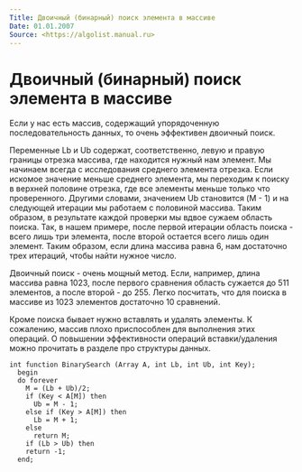 ```yaml
---
Title: Двоичный (бинарный) поиск элемента в массиве
Date: 01.01.2007
Source: <https://algolist.manual.ru>
---
```



Двоичный (бинарный) поиск элемента в массиве
============================================

Если у нас есть массив, содержащий упорядоченную последовательность
данных, то очень эффективен двоичный поиск.

Переменные Lb и Ub содержат, соответственно, левую и правую границы
отрезка массива, где находится нужный нам элемент. Мы начинаем всегда с
исследования среднего элемента отрезка. Если искомое значение меньше
среднего элемента, мы переходим к поиску в верхней половине отрезка, где
все элементы меньше только что проверенного. Другими словами, значением
Ub становится (M - 1) и на следующей итерации мы работаем с половиной
массива. Таким образом, в результате каждой проверки мы вдвое сужаем
область поиска. Так, в нашем примере, после первой итерации область
поиска - всего лишь три элемента, после второй остается всего лишь один
элемент. Таким образом, если длина массива равна 6, нам достаточно трех
итераций, чтобы найти нужное число.

Двоичный поиск - очень мощный метод. Если, например, длина массива равна
1023, после первого сравнения область сужается до 511 элементов, а после
второй - до 255. Легко посчитать, что для поиска в массиве из 1023
элементов достаточно 10 сравнений.

Кроме поиска бывает нужно вставлять и удалять элементы. К сожалению,
массив плохо приспособлен для выполнения этих операций. О повышении
эффективности операций вставки/удаления можно прочитать в разделе про
структуры данных.

    int function BinarySearch (Array A, int Lb, int Ub, int Key);
      begin
      do forever
        M = (Lb + Ub)/2;
        if (Key < A[M]) then
          Ub = M - 1;
        else if (Key > A[M]) then
          Lb = M + 1;
        else
          return M;
        if (Lb > Ub) then
        return -1;
      end;

